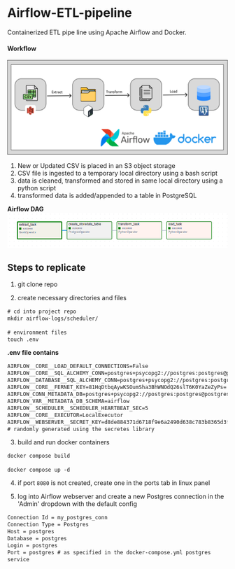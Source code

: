 # Airflow-ETL-pipeline

Containerized ETL pipe line using Apache Airflow and Docker.

#### Workflow

![alt text](etl-1.png)

1. New or Updated CSV is placed in an S3 object storage
2. CSV file is ingested to a temporary local directory using a bash script
3. data is cleaned, transformed and stored in same local directory using a python script
4. transformed data is added/appended to a table in PostgreSQL

**Airflow DAG**
![alt text](image.png)

## Steps to replicate

1. git clone repo

2. create necessary directories and files

```
# cd into project repo
mkdir airflow-logs/scheduler/

# environment files
touch .env
```

**.env file contains**

```
AIRFLOW__CORE__LOAD_DEFAULT_CONNECTIONS=False
AIRFLOW__CORE__SQL_ALCHEMY_CONN=postgres+psycopg2://postgres:postgres@postgres:5432/postgres
AIRFLOW__DATABASE__SQL_ALCHEMY_CONN=postgres+psycopg2://postgres:postgres@postgres:5432/postgres
AIRFLOW__CORE__FERNET_KEY=81HqDtbqAywKSOumSha3BhWNOdQ26slT6K0YaZeZyPs=
AIRFLOW_CONN_METADATA_DB=postgres+psycopg2://postgres:postgres@postgres:5432/postgres
AIRFLOW_VAR__METADATA_DB_SCHEMA=airflow
AIRFLOW__SCHEDULER__SCHEDULER_HEARTBEAT_SEC=5
AIRFLOW__CORE__EXECUTOR=LocalExecutor
AIRFLOW__WEBSERVER__SECRET_KEY=d8de884371d6718f9e6a2490d638c783b8365d3fc4fcc3a5 # randomly generated using the secretes library
```

3. build and run docker containers

```
docker compose build

docker compose up -d
```

4. if port `8080` is not created, create one in the ports tab in linux panel

5. log into Airflow webserver and create a new Postgres connection in the 'Admin' dropdown with the default config

```
Connection Id = my_postgres_conn
Connection Type = Postgres
Host = postgres
Database = postgres
Login = postgres
Port = postgres # as specified in the docker-compose.yml postgres service
```
